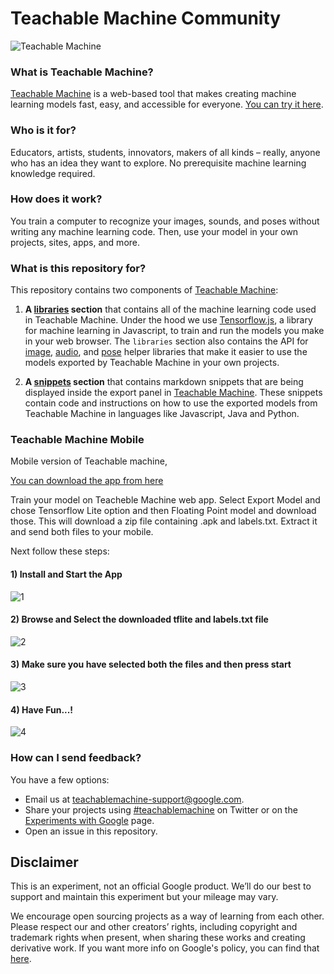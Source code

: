# Teachable Machine Community

![Teachable Machine](./teachablemachine.gif)

### What is Teachable Machine?

[Teachable Machine](https://teachablemachine.withgoogle.com/) is a web-based tool that makes creating machine learning models fast, easy, and accessible for everyone. [You can try it here](https://teachablemachine.withgoogle.com/).

### Who is it for?
Educators, artists, students, innovators, makers of all kinds – really, anyone who has an idea they want to explore. No prerequisite machine learning knowledge required.

### How does it work?
You train a computer to recognize your images, sounds, and poses without writing any machine learning code. Then, use your model in your own projects, sites, apps, and more.

### What is this repository for?

This repository contains two components of [Teachable Machine](https://teachablemachine.withgoogle.com/):

1. **A [libraries](/libraries) section** that contains all of the machine learning code used in Teachable Machine. Under the hood we use [Tensorflow.js](https://www.tensorflow.org/js), a library for machine learning in Javascript, to train and run the models you make in your web browser. The `libraries` section also contains the API for [image](/libraries/image), [audio](/libraries/audio), and [pose](/libraries/pose) helper libraries that make it easier to use the models exported by Teachable Machine in your own projects.

2. **A [snippets](/snippets) section** that contains markdown snippets that are being displayed inside the export panel in [Teachable Machine](https://teachablemachine.withgoogle.com/). These snippets contain code and instructions on how to use the exported models from Teachable Machine in languages like Javascript, Java and Python.

### Teachable Machine Mobile
Mobile version of Teachable machine, 

[You can download the app from here](https://drive.google.com/file/d/17_ZnhH7BS9U8lktf9kpzR4e8hwB5_qp3/view?usp=sharing)

Train your model on Teacheble Machine web app. Select Export Model and chose Tensorflow Lite option and then Floating Point model and download those. This will download a zip file containing .apk and labels.txt. Extract it and send both files to your mobile.

Next follow these steps:

#### 1) Install and Start the App
![1](https://github.com/mstale007/Teachable_Machine_Mobile/blob/master/Images/a.jpg)
#### 2) Browse and Select the downloaded tflite and labels.txt file
![2](https://github.com/mstale007/Teachable_Machine_Mobile/blob/master/Images/b.png)
#### 3) Make sure you have selected both the files and then press start
![3](https://github.com/mstale007/Teachable_Machine_Mobile/blob/master/Images/c.png)
#### 4) Have Fun...!
![4](https://github.com/mstale007/Teachable_Machine_Mobile/blob/master/Images/d.png)

### How can I send feedback?

You have a few options:

* Email us at [teachablemachine-support@google.com](mailto:teachablemachine-support@google.com).
* Share your projects using [#teachablemachine](https://twitter.com/hashtag/teachablemachine) on Twitter or on the [Experiments with Google](https://experiments.withgoogle.com/submit) page.
* Open an issue in this repository.



## Disclaimer

This is an experiment, not an official Google product. We’ll do our best to support and maintain this experiment but your mileage may vary.

We encourage open sourcing projects as a way of learning from each other. Please respect our and other creators’ rights, including copyright and trademark rights when present, when sharing these works and creating derivative work. If you want more info on Google's policy, you can find that [here](https://www.google.com/permissions/).
